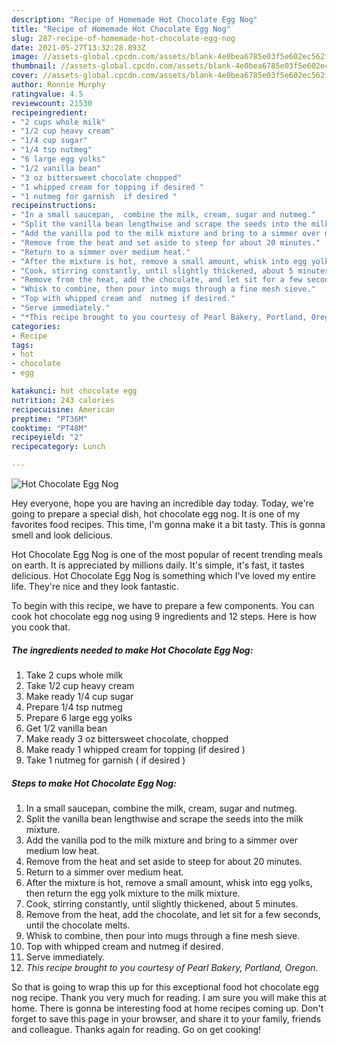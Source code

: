 ```yaml
---
description: "Recipe of Homemade Hot Chocolate Egg Nog"
title: "Recipe of Homemade Hot Chocolate Egg Nog"
slug: 287-recipe-of-homemade-hot-chocolate-egg-nog
date: 2021-05-27T13:32:28.893Z
image: //assets-global.cpcdn.com/assets/blank-4e0bea6785e03f5e602ec562f230caae08da540cada707380b4fe1bbebba43da.png
thumbnail: //assets-global.cpcdn.com/assets/blank-4e0bea6785e03f5e602ec562f230caae08da540cada707380b4fe1bbebba43da.png
cover: //assets-global.cpcdn.com/assets/blank-4e0bea6785e03f5e602ec562f230caae08da540cada707380b4fe1bbebba43da.png
author: Ronnie Murphy
ratingvalue: 4.5
reviewcount: 21530
recipeingredient:
- "2 cups whole milk"
- "1/2 cup heavy cream"
- "1/4 cup sugar"
- "1/4 tsp nutmeg"
- "6 large egg yolks"
- "1/2 vanilla bean"
- "3 oz bittersweet chocolate chopped"
- "1 whipped cream for topping if desired "
- "1 nutmeg for garnish  if desired "
recipeinstructions:
- "In a small saucepan,  combine the milk, cream, sugar and nutmeg."
- "Split the vanilla bean lengthwise and scrape the seeds into the milk mixture."
- "Add the vanilla pod to the milk mixture and bring to a simmer over medium low heat."
- "Remove from the heat and set aside to steep for about 20 minutes."
- "Return to a simmer over medium heat."
- "After the mixture is hot, remove a small amount, whisk into egg yolks, then return the egg yolk mixture to the milk mixture."
- "Cook, stirring constantly, until slightly thickened, about 5 minutes."
- "Remove from the heat, add the chocolate, and let sit for a few seconds, until the chocolate melts."
- "Whisk to combine, then pour into mugs through a fine mesh sieve."
- "Top with whipped cream and  nutmeg if desired."
- "Serve immediately."
- "*This recipe brought to you courtesy of Pearl Bakery, Portland, Oregon.*"
categories:
- Recipe
tags:
- hot
- chocolate
- egg

katakunci: hot chocolate egg 
nutrition: 243 calories
recipecuisine: American
preptime: "PT36M"
cooktime: "PT48M"
recipeyield: "2"
recipecategory: Lunch

---
```



![Hot Chocolate Egg Nog](//assets-global.cpcdn.com/assets/blank-4e0bea6785e03f5e602ec562f230caae08da540cada707380b4fe1bbebba43da.png)

Hey everyone, hope you are having an incredible day today. Today, we're going to prepare a special dish, hot chocolate egg nog. It is one of my favorites food recipes. This time, I'm gonna make it a bit tasty. This is gonna smell and look delicious.



Hot Chocolate Egg Nog is one of the most popular of recent trending meals on earth. It is appreciated by millions daily. It's simple, it's fast, it tastes delicious. Hot Chocolate Egg Nog is something which I've loved my entire life. They're nice and they look fantastic.


To begin with this recipe, we have to prepare a few components. You can cook hot chocolate egg nog using 9 ingredients and 12 steps. Here is how you cook that.

<!--inarticleads1-->

##### The ingredients needed to make Hot Chocolate Egg Nog:

1. Take 2 cups whole milk
1. Take 1/2 cup heavy cream
1. Make ready 1/4 cup sugar
1. Prepare 1/4 tsp nutmeg
1. Prepare 6 large egg yolks
1. Get 1/2 vanilla bean
1. Make ready 3 oz bittersweet chocolate, chopped
1. Make ready 1 whipped cream for topping (if desired )
1. Take 1 nutmeg for garnish ( if desired )




<!--inarticleads2-->

##### Steps to make Hot Chocolate Egg Nog:

1. In a small saucepan,  combine the milk, cream, sugar and nutmeg.
1. Split the vanilla bean lengthwise and scrape the seeds into the milk mixture.
1. Add the vanilla pod to the milk mixture and bring to a simmer over medium low heat.
1. Remove from the heat and set aside to steep for about 20 minutes.
1. Return to a simmer over medium heat.
1. After the mixture is hot, remove a small amount, whisk into egg yolks, then return the egg yolk mixture to the milk mixture.
1. Cook, stirring constantly, until slightly thickened, about 5 minutes.
1. Remove from the heat, add the chocolate, and let sit for a few seconds, until the chocolate melts.
1. Whisk to combine, then pour into mugs through a fine mesh sieve.
1. Top with whipped cream and  nutmeg if desired.
1. Serve immediately.
1. *This recipe brought to you courtesy of Pearl Bakery, Portland, Oregon.*




So that is going to wrap this up for this exceptional food hot chocolate egg nog recipe. Thank you very much for reading. I am sure you will make this at home. There is gonna be interesting food at home recipes coming up. Don't forget to save this page in your browser, and share it to your family, friends and colleague. Thanks again for reading. Go on get cooking!
